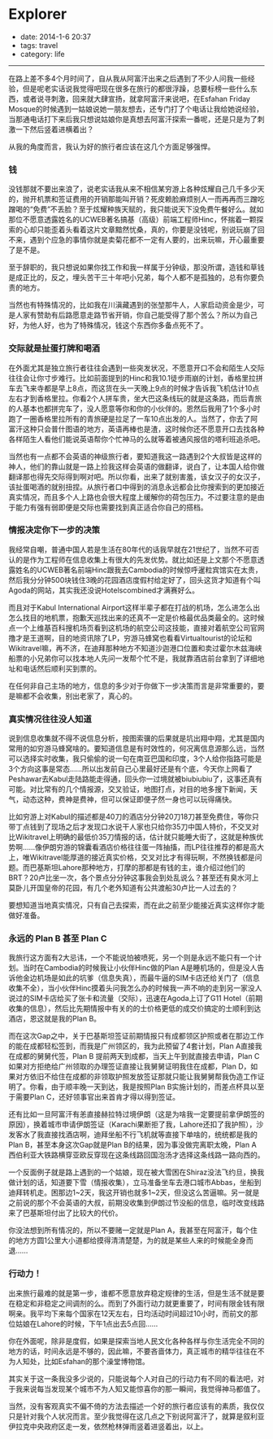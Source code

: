 # Explorer

- date: 2014-1-6 20:37
- tags: travel
- category: life

-------------------

在路上差不多4个月时间了，自从我从阿富汗出来之后遇到了不少人问我一些经验，但是呢老实话说我觉得吧现在很多在旅行的都很浮躁，总要标榜一些什么东西，或者说寻刺激，回来就大肆宣扬，就拿阿富汗来说吧，在Esfahan Friday Mosque的时候遇到一姑娘说她一朋友想去，还专门打了个电话让我给她说经验，当那通电话打下来后我只想说姑娘你是真想去阿富汗探索一番呢，还是只是为了刺激一下然后竖着进横着出？

从我的角度而言，我认为好的旅行者应该在这几个方面足够强悍。

### 钱

没钱那就不要出来浪了，说老实话我从来不相信某穷游上各种炫耀自己几千多少天的，抛开机票和签证费用的开销那能叫开销？死皮赖脸麻烦别人一而再再而三蹭吃蹭喝的“免费”不丢脸？至于炫耀种族天赋的，我只能说天下没免费午餐好么。就如那位不愿意透露姓名的UCWEB著名搞基（高级）前端工程师Hinc，怀揣着一颗探索的心却只能歪着头看着这片文章黯然忧桑，真的，你要是没钱呢，别说玩崩了回不来，遇到个应急的事情你就是卖菊花都不一定有人要的，出来玩嘛，开心最重要了是不是。

至于辞职的，我只想说如果你找工作和我一样属于分钟级，那没所谓，造钱和草钱是成正比的，反之，埋头苦干三十年吧小兄弟，每个人都不是孤独的，总有你要负责的地方。

当然也有特殊情况的，比如我在川滇藏遇到的张堃那牛人，人家启动资金是少，可是人家有赞助有后路愿意走路节省开销，你自己能受得了那个苦么？所以为自己好，为他人好，也为了特殊情况，钱这个东西你多备点死不了。

### 交际就是扯蛋打牌和喝酒

在外面尤其是独立旅行者往往会遇到一些突发状况，不愿意开口不会和陌生人交际往往会让你寸步难行。比如前面提到的Hinc和我10.1徒步雨崩的计划，香格里拉拼车去飞来寺都是早上8点，而这货在头一天晚上9点的时候才告诉我飞机估计10点左右才到香格里拉。你看2个人拼车贵，坐大巴这条线玩的就是这条路，而后青旅的人基本也都拼完车了，没人愿意等你和你的小伙伴的。恩然后我用了1个多小时跑了一圈香格里拉所有的青旅硬是拉足了一车10点出发的人。当然了，你去了阿富汗这种只会普什图语的地方，英语再棒也是渣，这时候你还不愿意开口去找各种各样陌生人看他们能说英语帮你个忙神马的么就等着被通风报信的塔利班追杀吧。

当然也有一点都不会英语的神级旅行者，要知道我这一路遇到2个大叔皆是这样的神人，他们的靠山就是一路上捡我这样会英语的做翻译，说白了，让本国人给你做翻译那也得先交际得到啊对吧。所以你看，出来了就别害羞，该女汉子的女汉子，该扯蛋喝酒的就别扭捏。从旅行者口中得到的消息永远都会比你搜索到的更加接近真实情况，而且多个人上路也会很大程度上缓解你的荷包压力。不过要注意的是由于能力有强有弱即便是交际也需要找到真正适合你自己的搭档。

### 情报决定你下一步的决策

我经常自嘲，普通中国人若是生活在80年代的话我早就在21世纪了，当然不可否认的是作为工程师在信息收集上有很大的先发优势。就比如还是上文那个不愿意透露姓名的UCWEB著名前端Hinc跟我去Cambodia的时候惊呼暹粒宾馆实在太贵，然后我分分钟500块钱住3晚的花园酒店度假村给定好了，回头这货才知道有个叫Agoda的网站，其实我还没说Hotelscombined才满赛好么。

而且对于Kabul International Airport这样半辈子都在打战的机场，怎么进怎么出怎么找目的地机票，抱歉天巡找出来的还真不一定是价格最优品类最全的。这时候点一个上维基百科搜机场页看到这机场的航空公司这技能，直接对着航空公司官网撸才是王道啊，目的地资讯除了LP，穷游马蜂窝也看看Virtualtourist的论坛和Wikitravel嘛，再不济，在迪拜那种地方不知道沙迦港口位置和卖过霍尔木兹海峡船票的小兄弟你可以找本地人先问一发帮个忙不是，我就靠酒店前台拿到了详细地址和电话然后顺利买到票的。

在任何非自己主场的地方，信息的多少对于你做下一步决策而言是非常重要的，要是嘛都不会收集，别出老家了，真心的。

### 真实情况往往没人知道

说到信息收集就不得不说信息分析，按图索骥的后果就是坑出翔中翔，尤其是国内常用的如穷游马蜂窝啥的。要知道信息是有时效性的，何况离信息源那么远，当然可以选择实时收集，我只偷偷的说一句在南亚巴国和印度，3个人给你指路可能是3个方向这事是常态……所以出发前自己心里最好还是有个底，今天你上网看了Peshawar去Kabul走陆路能走得通，回头你一过境就被biubiubiu了，这事还真有可能。对比常有的几个情报源，交叉验证，地图打点，对目的地多搜下新闻，天气，动态这种，费神是费神，但可以保证即便孑然一身也可以玩得痛快。

比如穷游上对Kabul的描述都是40刀的酒店分分钟20刀18刀甚至免费住，等你只带丁点钱到了现场之后才发现口水说干人家也只给你35刀中国人特价，不交叉对比Wikitravel上明确的最低价35刀情报的话，估计就只能睡大街了，这就是种族优势啊……像伊朗穷游的锦囊看酒店价格往往蛋一阵抽搐，而LP往往推荐的都是高大上，唯Wikitravel能厚道的接近真实价格，交叉对比才有得玩啊，不然换钱都是问题。而巴基斯坦Lahore那种地方，打摩的那都是有钱的主，谁介绍过他们的BRT？20卢比坐一次，各个景点分分钟这事我会到处乱说么？甚至还有臭水河上莫卧儿开国皇帝的花园，有几个老外知道有公共渡船30卢比一人过去的？

要想知道当地真实情况，只有自己去探索，而在此之前至少能接近真实这样你才能做好准备。

### 永远的 Plan B 甚至 Plan C

我旅行这方面有2大忌讳，一个不能说怕被喷死，另一个则是永远不能只有一个计划。当时在Cambodia的时候我让小伙伴Hinc做的Plan A是睡机场的，但是没人告诉他金边机场是如此的坑爹（信息失真），而最牛逼的SIM卡店还给关门了（信息收集不全），当小伙伴Hinc摸着头问我怎么办的时候我一声不响的走到另一家没人说过的SIM卡店给买了张卡和流量（交际），迅速在Agoda上订了G11 Hotel（前期收集的信息），然后比先期情报中有关的的士价格更低的成交价搞定的士顺利到达酒店，恩这就是我的Plan B。

而在这次Gap之中，关于巴基斯坦签证前期情报只有成都领区护照或者在那边工作的能在成都轻松签到，而我是广州领区的，我为此预留了4套计划，Plan A直接我在成都的舅舅代签，Plan B 提前两天到成都，当天上午到就直接去申请，Plan C 如果对方拒绝给广州领取的办理签证直接让我舅舅证明我住在成都，Plan D，如果对方依旧不给住在成都的非领取护照发放签证那就只能让我舅舅帮我伪造工作证明了。你看，由于顺丰晚一天到达，我是按照Plan B实施计划的，而差点杯具以至于需要Plan C，还好领事官出来首肯才得以得到签证。

还有比如一旦阿富汗有恙直接赫拉特过境伊朗（这是为啥我一定要提前拿伊朗签的原因），换着城市申请伊朗签证（Karachi果断拒了我，Lahore还扣了我护照），沙发客水了我直接找酒店啊，迪拜坐船不行飞机就等直接下单啥的，统统都是我的Plan B，甚至本身这次Gap就是Plan B的结果，因为事没做完离职太晚，Plan A 西伯利亚大铁路横穿亚欧反穿现在这条线路回国泡汤才选择这条线路一路向西的。

一个反面例子就是路上遇到的一个姑娘，现在被大雪困在Shiraz没法飞约旦，换我做计划的话，知道要下雪（情报收集），立马准备坐车去港口城市Abbas，坐船到迪拜转机走。困那边1~2天，我这开销也就多1~2天，但没这么苦逼嘛。另一就是之前说的那个不会英语的大叔，前期没收集到伊朗过节没船的信息，临时改变线路来了巴基斯坦付出了比较大的代价。

你没法想到所有情况的，所以不要赌一定就是Plan A，我甚至在阿富汗，每个住的地方方圆1公里大小道都给摸得清清楚楚，为的就是某些人来的时候能全身而退……

### 行动力！

出来旅行最难的就是第一步，谁都不愿意放弃稳定规律的生活，但是生活不就是要在稳定和非稳定之间调剂的么。而到了外面行动力就更重要了，时间有限金钱有限啊亲。我平均下来每个国家在12天左右，日均活动时间超过10小时，而前文的那位姑娘在Lahore的时候，下午1点出去5点回……

你在外面呢，除非是度假，如果是探索当地人民文化各种各样与你生活完全不同的地方的话，时间永远是不够的，因此嘛，不要吝啬体力，真正城市的精华往往在不为人知处，比如Esfahan的那个澡堂博物馆。

其实关于这一条我没多少说的，只能说每个人对自己的行动力有不同的看法吧，对于我来说每当发现某个城市不为人知又能惊喜你的那一瞬间，我觉得神马都值了。

当然，没有客观真实不偏不倚的方法去描述一个好的旅行者应该有的素质，我仅仅只是针对我个人状况而言。至少我觉得在这几点之下别说阿富汗了，就算是叙利亚伊拉克中央政府区走一发，依然枪林弹雨竖着进竖着出，以上。
